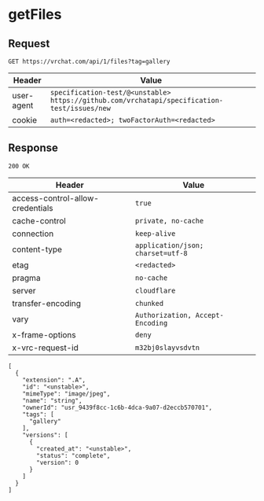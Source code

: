# getFiles

## Request
`GET https://vrchat.com/api/1/files?tag=gallery`

| Header | Value |
| ------ | ----- |
| user-agent | `specification-test/@<unstable> https://github.com/vrchatapi/specification-test/issues/new` |
| cookie | `auth=<redacted>; twoFactorAuth=<redacted>` |


## Response
`200 OK`

| Header | Value |
| ------ | ----- |
| access-control-allow-credentials | `true` |
| cache-control | `private, no-cache` |
| connection | `keep-alive` |
| content-type | `application/json; charset=utf-8` |
| etag | `<redacted>` |
| pragma | `no-cache` |
| server | `cloudflare` |
| transfer-encoding | `chunked` |
| vary | `Authorization, Accept-Encoding` |
| x-frame-options | `deny` |
| x-vrc-request-id | `m32bj0slayvsdvtn` |

```jsonc
[
  {
    "extension": ".A",
    "id": "<unstable>",
    "mimeType": "image/jpeg",
    "name": "string",
    "ownerId": "usr_9439f8cc-1c6b-4dca-9a07-d2eccb570701",
    "tags": [
      "gallery"
    ],
    "versions": [
      {
        "created_at": "<unstable>",
        "status": "complete",
        "version": 0
      }
    ]
  }
]
```
